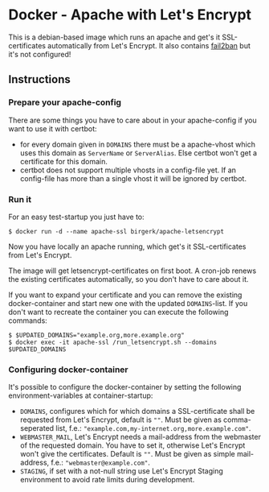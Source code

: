 # Docker - Apache with Let's Encrypt

This is a debian-based image which runs an apache and get's it SSL-certificates automatically from Let's Encrypt. It also contains [fail2ban](http://www.fail2ban.org/wiki/index.php/Main_Page) but it's not configured!

## Instructions

### Prepare your apache-config
There are some things you have to care about in your apache-config if you want to use it with certbot:

* for every domain given in `DOMAINS` there must be a apache-vhost which uses this domain as `ServerName` or `ServerAlias`. Else certbot won't get a certificate for this domain.
* certbot does not support multiple vhosts in a config-file yet. If an config-file has more than a single vhost it will be ignored by certbot.

### Run it
For an easy test-startup you just have to:

```
$ docker run -d --name apache-ssl birgerk/apache-letsencrypt
```

Now you have locally an apache running, which get's it SSL-certificates from Let's Encrypt.

The image will get letsencrypt-certificates on first boot. A cron-job renews the existing certificates automatically, so you don't have to care about it.

If you want to expand your certificate and you can remove the existing docker-container and start new one with the updated `DOMAINS`-list. If you don't want to recreate the container you can execute the following commands:

```
$ $UPDATED_DOMAINS="example.org,more.example.org"
$ docker exec -it apache-ssl /run_letsencrypt.sh --domains $UPDATED_DOMAINS
```


### Configuring docker-container
It's possible to configure the docker-container by setting the following environment-variables at container-startup:

* `DOMAINS`, configures which for which domains a SSL-certificate shall be requested from Let's Encrypt, default is `""`. Must be given as comma-seperated list, f.e.: `"example.com,my-internet.org,more.example.com"`.
* `WEBMASTER_MAIL`, Let's Encrypt needs a mail-address from the webmaster of the requested domain. You have to set it, otherwise Let's Encrypt won't give the certificates. Default is `""`. Must be given as simple mail-address, f.e.: `"webmaster@example.com"`.
* `STAGING`, if set with a not-null string use Let's Encrypt Staging environment to avoid rate limits during development.
